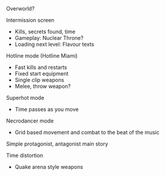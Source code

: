 Overworld?

Intermission screen
* Kills, secrets found, time
* Gameplay: Nuclear Throne?
* Loading next level: Flavour texts

Hotline mode (Hotline Miami)
* Fast kills and restarts
* Fixed start equipment
* Single clip weapons
* Melee, throw weapon?

Superhot mode
* Time passes as you move

Necrodancer mode
* Grid based movement and combat to the beat of the music

Simple protagonist, antagonist main story

Time distortion
* Quake arena style weapons
